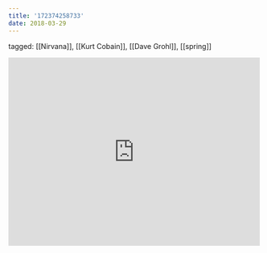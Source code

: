 ```yaml
---
title: '172374258733'
date: 2018-03-29
---
```

tagged: [[Nirvana]], [[Kurt Cobain]], [[Dave Grohl]], [[spring]]
<iframe allow="accelerometer; autoplay; clipboard-write; encrypted-media; gyroscope; picture-in-picture" allowfullscreen="" frameborder="0" height="375" id="youtube_iframe" src="https://www.youtube.com/embed/sdlrEJk9RDY?feature=oembed&amp;enablejsapi=1&amp;origin=https://safe.txmblr.com&amp;wmode=opaque" width="500"></iframe>